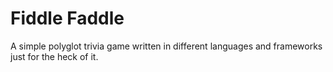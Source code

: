 # Fiddle Faddle

A simple polyglot trivia game written in different languages and frameworks just for the heck of it.